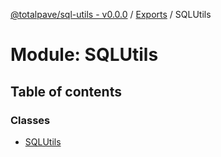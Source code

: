 [@totalpave/sql-utils - v0.0.0](../README.md) / [Exports](../modules.md) / SQLUtils

# Module: SQLUtils

## Table of contents

### Classes

- [SQLUtils](../classes/SQLUtils.SQLUtils-1.md)
